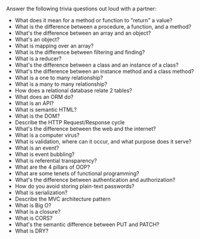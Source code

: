 Answer the following trivia questions out loud with a partner:

* What does it mean for a method or function to "return" a value?
* What is the difference between a procedure, a function, and a method?
* What's the difference between an array and an object?
* What's an object?
* What is mapping over an array?
* What is the difference between filtering and finding?
* What is a reducer?
* What's the difference between a class and an instance of a class?
* What's the difference between an instance method and a class method?
* What is a one to many relationship?
* What is a many to many relationship?
* How does a relational database relate 2 tables?
* What does an ORM do?
* What is an API?
* What is semantic HTML?
* What is the DOM?
* Describe the HTTP Request/Response cycle
* What's the difference between the web and the internet?
* What is a computer virus?
* What is validation, where can it occur, and what purpose does it serve?
* What is an event?
* What is event bubbling?
* What is referential transparency?
* What are the 4 pillars of OOP?
* What are some tenets of functional programming?
* What's the difference between authentication and authorization?
* How do you avoid storing plain-text passwords?
* What is serialization?
* Describe the MVC architecture pattern
* What is Big O?
* What is a closure?
* What is CORS?
* What's the semantic difference between PUT and PATCH?
* What is DRY?
